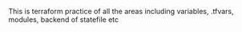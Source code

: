 This is terraform practice of all the areas
including variables, .tfvars, modules, backend of statefile etc
